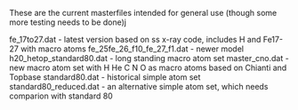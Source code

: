These are the current masterfiles intended for general use (though some more testing needs to be done)j

fe\_17to27.dat   - latest version based on ss x-ray code, includes H and Fe17-27 with macro atoms
fe\_25fe\_26\_f10\_fe\_27\_f1.dat - newer model
h20\_hetop\_standard80.dat - long standing macro atom set
master_cno.dat - new macro atom set with H He C N O as macro atoms based on Chianti and Topbase
standard80.dat - historical simple atom set
standard80\_reduced.dat - an alternative simple atom set, which needs comparion with standard 80
